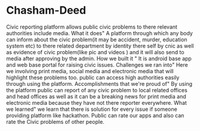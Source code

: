 # Chasham-Deed
Civic reporting platform allows public civic problems to there relevant authorities include media.
What it does" A platform through which any body can inform about the civic problem(it may be accident, murder, education system etc) to there related department by identity there self by cnic as well as evidence of civic problem(like pic and videos ) and it will also send to media after approving by the admin.
How we built it " It is android base app and web base portal for raising civic issues.
Challenges we ran into" Here we involving print media, social media and electronic media that will highlight these problems too. public can access high authorities easily through using the platform.
Accomplishments that we're proud of" By using the platform public can report of any civic problem to local related offices and head offices as well as it can be a breaking news for print media and electronic media because they have not there reporter everywhere.
What we learned" we learn that there is solution for every issue if someone providing platform like hackathon.
Public can rate our apps and also can rate the Civic problems of other people.
